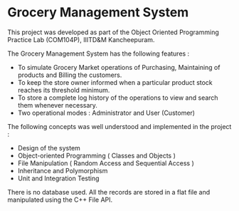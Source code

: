 Grocery Management System
==================

This project was developed as part of the Object Oriented Programming Practice Lab (COM104P), IIITD&M Kancheepuram. 

The Grocery Management System has the following features :
* To simulate Grocery Market operations of Purchasing, Maintaining of products and Billing the customers.
* To keep the store owner informed when a particular product stock reaches its threshold minimum.
* To store a complete log history of the operations to view and search them whenever necessary.
* Two operational modes : Administrator and User (Customer)

The following concepts was well understood and implemented in the project :
* Design of the system
* Object-oriented Programming ( Classes and Objects )
* File Manipulation ( Random Access and Sequential Access )
* Inheritance and Polymorphism
* Unit and Integration Testing

There is no database used. All the records are stored in a flat file and manipulated using the C++ File API.
